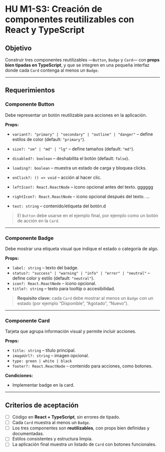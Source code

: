 # HU M1-S3: Creación de componentes reutilizables con React y TypeScript

## Objetivo
Construir tres componentes reutilizables —`Button`, `Badge` y `Card`— con **props bien tipadas en TypeScript**, y que se integren en una pequeña interfaz donde cada `Card` contenga al menos un `Badge`.

---

## Requerimientos

###  Componente **Button**
Debe representar un botón reutilizable para acciones en la aplicación.

**Props:**
- `variant?: "primary" | "secondary" | "outline" | "danger"` – define estilos de color (default: `"primary"`).  
- `size?: "sm" | "md" | "lg"` – define tamaños (default: `"md"`).  
- `disabled?: boolean` – deshabilita el botón (default: `false`).  
- `loading?: boolean` – muestra un estado de carga y bloquea clicks.  
- `onClick?: () => void` – acción al hacer clic.  
- `leftIcon?: React.ReactNode` – ícono opcional antes del texto.  gggggg
- `rightIcon?: React.ReactNode` – ícono opcional después del texto.  ...

- `text: string` – contenido/etiqueta del botón.d

> El `Button` debe usarse en el ejemplo final, por ejemplo como un botón de acción en la `Card`.

---

###  Componente **Badge**
Debe mostrar una etiqueta visual que indique el estado o categoría de algo.

**Props:**
- `label: string` – texto del badge.  
- `status?: "success" | "warning" | "info" | "error" | "neutral"` – define color y estilo (default: `"neutral"`).  
- `icon?: React.ReactNode` – ícono opcional.  
- `title?: string` – texto para tooltip o accesibilidad.

> **Requisito clave:** cada `Card` debe mostrar al menos un `Badge` con un estado (por ejemplo “Disponible”, “Agotado”, “Nuevo”).

---

###  Componente **Card**
Tarjeta que agrupa información visual y permite incluir acciones.

**Props:**
- `title: string` – título principal.   
- `imageUrl?: string` – imagen opcional. 
- `type: green | white | black` 
- `footer?: React.ReactNode` – contenido para acciones, como botones.    

**Condiciones:**
- Implementar badge en la card.

---

## Criterios de aceptación
- [ ] Código en **React + TypeScript**, sin errores de tipado.  
- [ ] Cada `Card` muestra al menos un `Badge`.  
- [ ] Los tres componentes son **reutilizables**, con props bien definidas y documentadas.  
- [ ] Estilos consistentes y estructura limpia.  
- [ ] La aplicación final muestra un listado de `Card` con botones funcionales.  
